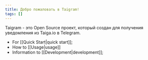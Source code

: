 ```yaml
---
title: Добро пожаловать в Taigram!
tags: []
---
```


Taigram - это Open Source проект, который создан для получения уведомления из Taiga.io в Telegram.

- For [[Quick Start|quick start]];
- How to [[Usage|usage]]
- Information to [[Development|development]];
